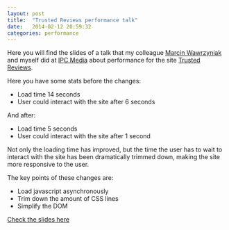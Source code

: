 ```yaml
---
layout: post
title:  "Trusted Reviews performance talk"
date:   2014-02-12 20:59:32
categories: performance
---
```


Here you will find the slides of a talk that my colleague [Marcin Wawrzyniak](https://github.com/mailopl) and myself did at [IPC Media](http://www.ipcmedia.com/) about performance for the site [Trusted Reviews](http://www.trustedreviews.com).

Here you have some stats before the changes:

* Load time <span class="code">14 seconds</span>
* User could interact with the site after <span class="code">6 seconds</span>

And after:

* Load time <span class="code">5 seconds</span>
* User could interact with the site after <span class="code">1 second</span>

Not only the loading time has improved, but the time the user has to wait to interact with the site has been dramatically trimmed down, making the site more responsive to the user.

The key points of these changes are:

* Load javascript asynchronously
* Trim down the amount of CSS lines
* Simplify the DOM

[Check the slides here](/files/slides/tr-perfopt/#1)
